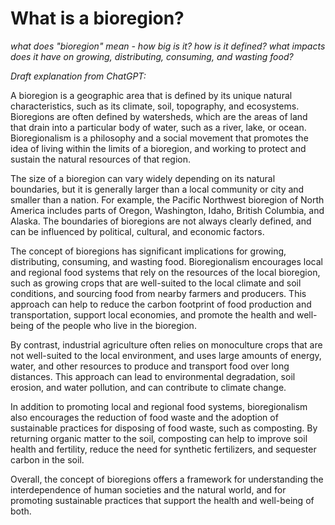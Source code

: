 # What is a bioregion?

_what does "bioregion" mean - how big is it? how is it defined? what impacts does it have on growing, distributing, consuming, and wasting food?_

_Draft explanation from ChatGPT:_

A bioregion is a geographic area that is defined by its unique natural characteristics, such as its climate, soil, topography, and ecosystems. Bioregions are often defined by watersheds, which are the areas of land that drain into a particular body of water, such as a river, lake, or ocean. Bioregionalism is a philosophy and a social movement that promotes the idea of living within the limits of a bioregion, and working to protect and sustain the natural resources of that region.

The size of a bioregion can vary widely depending on its natural boundaries, but it is generally larger than a local community or city and smaller than a nation. For example, the Pacific Northwest bioregion of North America includes parts of Oregon, Washington, Idaho, British Columbia, and Alaska. The boundaries of bioregions are not always clearly defined, and can be influenced by political, cultural, and economic factors.

The concept of bioregions has significant implications for growing, distributing, consuming, and wasting food. Bioregionalism encourages local and regional food systems that rely on the resources of the local bioregion, such as growing crops that are well-suited to the local climate and soil conditions, and sourcing food from nearby farmers and producers. This approach can help to reduce the carbon footprint of food production and transportation, support local economies, and promote the health and well-being of the people who live in the bioregion.

By contrast, industrial agriculture often relies on monoculture crops that are not well-suited to the local environment, and uses large amounts of energy, water, and other resources to produce and transport food over long distances. This approach can lead to environmental degradation, soil erosion, and water pollution, and can contribute to climate change.

In addition to promoting local and regional food systems, bioregionalism also encourages the reduction of food waste and the adoption of sustainable practices for disposing of food waste, such as composting. By returning organic matter to the soil, composting can help to improve soil health and fertility, reduce the need for synthetic fertilizers, and sequester carbon in the soil.

Overall, the concept of bioregions offers a framework for understanding the interdependence of human societies and the natural world, and for promoting sustainable practices that support the health and well-being of both.
